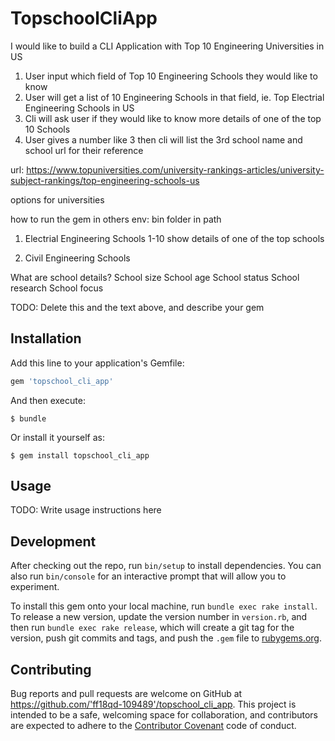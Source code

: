 # TopschoolCliApp

I would like to build a CLI Application with Top 10 Engineering Universities in US

1. User input which field of Top 10 Engineering Schools they would like to know
2. User will get a list of 10 Engineering Schools in that field, ie. Top Electrial Engineering Schools in US
3. Cli will ask user if they would like to know more details of one of the top 10 Schools
4. User gives a number like 3 then cli will list the 3rd school name and school url for their reference

url: https://www.topuniversities.com/university-rankings-articles/university-subject-rankings/top-engineering-schools-us

options for universities

how to run the gem in others env: bin folder in path

1. Electrial Engineering Schools
	1-10
	show details of one of the top schools

2. Civil Engineering Schools

What are school details?
School size
School age
School status
School research
School focus



TODO: Delete this and the text above, and describe your gem

## Installation

Add this line to your application's Gemfile:

```ruby
gem 'topschool_cli_app'
```

And then execute:

    $ bundle

Or install it yourself as:

    $ gem install topschool_cli_app

## Usage

TODO: Write usage instructions here

## Development

After checking out the repo, run `bin/setup` to install dependencies. You can also run `bin/console` for an interactive prompt that will allow you to experiment.

To install this gem onto your local machine, run `bundle exec rake install`. To release a new version, update the version number in `version.rb`, and then run `bundle exec rake release`, which will create a git tag for the version, push git commits and tags, and push the `.gem` file to [rubygems.org](https://rubygems.org).

## Contributing

Bug reports and pull requests are welcome on GitHub at https://github.com/'ff18qd-109489'/topschool_cli_app. This project is intended to be a safe, welcoming space for collaboration, and contributors are expected to adhere to the [Contributor Covenant](http://contributor-covenant.org) code of conduct.
